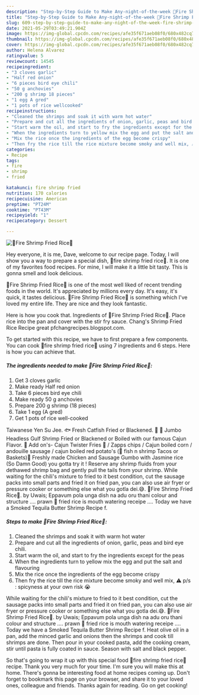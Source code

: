 ```yaml
---
description: "Step-by-Step Guide to Make Any-night-of-the-week 🍤Fire Shrimp Fried Rice🍤"
title: "Step-by-Step Guide to Make Any-night-of-the-week 🍤Fire Shrimp Fried Rice🍤"
slug: 609-step-by-step-guide-to-make-any-night-of-the-week-fire-shrimp-fried-rice
date: 2021-05-29T03:49:21.904Z
image: https://img-global.cpcdn.com/recipes/afe35f671aeb08f0/680x482cq70/fire-shrimp-fried-rice-recipe-main-photo.jpg
thumbnail: https://img-global.cpcdn.com/recipes/afe35f671aeb08f0/680x482cq70/fire-shrimp-fried-rice-recipe-main-photo.jpg
cover: https://img-global.cpcdn.com/recipes/afe35f671aeb08f0/680x482cq70/fire-shrimp-fried-rice-recipe-main-photo.jpg
author: Helena Alvarez
ratingvalue: 5
reviewcount: 14545
recipeingredient:
- "3 cloves garlic"
- "Half red onion"
- "6 pieces bird eye chili"
- "50 g anchovies"
- "200 g shrimp 18 pieces"
- "1 egg A gred"
- "1 pots of rice wellcooked"
recipeinstructions:
- "Cleaned the shrimps and soak it with warm hot water"
- "Prepare and cut all the ingredients of onion, garlic, peas and bird eye chili."
- "Start warm the oil, and start to fry the ingredients except for the peas"
- "When the ingredients turn to yellow mix the egg and put the salt and flavouring"
- "Mix the rice once the ingredients of the egg become crispy"
- "Then fry the rice till the rice mixture become smoky and well mix, ⚠️ p/s : spicyness at your own risk 😭"
categories:
- Recipe
tags:
- fire
- shrimp
- fried

katakunci: fire shrimp fried 
nutrition: 170 calories
recipecuisine: American
preptime: "PT24M"
cooktime: "PT43M"
recipeyield: "1"
recipecategory: Dessert

---
```



![🍤Fire Shrimp Fried Rice🍤](https://img-global.cpcdn.com/recipes/afe35f671aeb08f0/680x482cq70/fire-shrimp-fried-rice-recipe-main-photo.jpg)

Hey everyone, it is me, Dave, welcome to our recipe page. Today, I will show you a way to prepare a special dish, 🍤fire shrimp fried rice🍤. It is one of my favorites food recipes. For mine, I will make it a little bit tasty. This is gonna smell and look delicious.

🍤Fire Shrimp Fried Rice🍤 is one of the most well liked of recent trending foods in the world. It's appreciated by millions every day. It's easy, it's quick, it tastes delicious. 🍤Fire Shrimp Fried Rice🍤 is something which I've loved my entire life. They are nice and they look fantastic.

Here is how you cook that. Ingredients of 🍤Fire Shrimp Fried Rice🍤. Place rice into the pan and cover with the stir fry sauce. Chang&#39;s Shrimp Fried Rice Recipe great pfchangrecipes.blogspot.com.


To get started with this recipe, we have to first prepare a few components. You can cook 🍤fire shrimp fried rice🍤 using 7 ingredients and 6 steps. Here is how you can achieve that.

<!--inarticleads1-->

##### The ingredients needed to make 🍤Fire Shrimp Fried Rice🍤:

1. Get 3 cloves garlic
1. Make ready Half red onion
1. Take 6 pieces bird eye chili
1. Make ready 50 g anchovies
1. Prepare 200 g shrimp (18 pieces)
1. Take 1 egg (A gred)
1. Get 1 pots of rice well-cooked


Taiwanese Yen Su Jee. 🐟 Fresh Catfish Fried or Blackened. 🍤 🦐 Jumbo Headless Gulf Shrimp Fried or Blackened or Boiled with our famous Cajun Flavor. 🔸 Add on&#39;s- Cajun Twister Fries 🍟 / Zapps chips / Cajun boiled corn / andouille sausage / cajun boiled red potato&#39;s (🌮 fish n shrimp Tacos or Baskets)🍛 Freshly made Chicken and Sausage Gumbo with Jasmine rice (So Damn Good) you gotta try it ! Reserve any shrimp fluids from your dethawed shrimp bag and gently pull the tails from your shrimp. While waiting for the chili&#39;s mixture to fried to it best condition, cut the sausage packs into small parts and fried it on fried pan, you can also use air fryer or pressure cooker or something else what you gotla dei.😅. 🍤Fire Shrimp Fried Rice🍤. by Uwais; Eppavum pola unga dish na adu oru thani colour and structure …. prawn 🍤 fried rice is mouth watering receipe …. Today we have a Smoked Tequila Butter Shrimp Recipe f. 

<!--inarticleads2-->

##### Steps to make 🍤Fire Shrimp Fried Rice🍤:

1. Cleaned the shrimps and soak it with warm hot water
1. Prepare and cut all the ingredients of onion, garlic, peas and bird eye chili.
1. Start warm the oil, and start to fry the ingredients except for the peas
1. When the ingredients turn to yellow mix the egg and put the salt and flavouring
1. Mix the rice once the ingredients of the egg become crispy
1. Then fry the rice till the rice mixture become smoky and well mix, ⚠️ p/s : spicyness at your own risk 😭


While waiting for the chili&#39;s mixture to fried to it best condition, cut the sausage packs into small parts and fried it on fried pan, you can also use air fryer or pressure cooker or something else what you gotla dei.😅. 🍤Fire Shrimp Fried Rice🍤. by Uwais; Eppavum pola unga dish na adu oru thani colour and structure …. prawn 🍤 fried rice is mouth watering receipe …. Today we have a Smoked Tequila Butter Shrimp Recipe f. Heat olive oil in a pan, add the minced garlic and onions then the shrimps and cook till shrimps are done. Then pour in your cooked pasta, add the cooking cream, stir until pasta is fully coated in sauce. Season with salt and black pepper. 

So that's going to wrap it up with this special food 🍤fire shrimp fried rice🍤 recipe. Thank you very much for your time. I'm sure you will make this at home. There's gonna be interesting food at home recipes coming up. Don't forget to bookmark this page on your browser, and share it to your loved ones, colleague and friends. Thanks again for reading. Go on get cooking!
